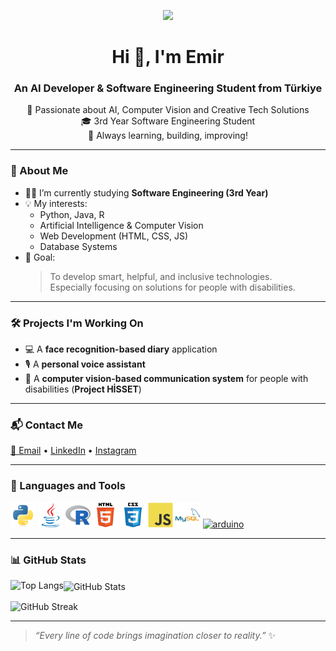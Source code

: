 <!-- Banner resmi -->
<p align="center">
  <img src="https://github-profile-trophy.vercel.app/?username=emir-canswe&theme=radical&no-frame=true&no-bg=true&margin-w=15" />
</p>



<h1 align="center">Hi 👋, I'm Emir</h1>
<h3 align="center">An AI Developer & Software Engineering Student from Türkiye</h3>

<p align="center">
  🚀 Passionate about AI, Computer Vision and Creative Tech Solutions  
  <br>
  🎓 3rd Year Software Engineering Student  
  <br>
  🧠 Always learning, building, improving!
</p>

---

### 💬 About Me

- 🧑‍🎓 I’m currently studying **Software Engineering (3rd Year)**  
- 💡 My interests:  
  - Python, Java, R  
  - Artificial Intelligence & Computer Vision  
  - Web Development (HTML, CSS, JS)  
  - Database Systems  
- 🎯 Goal:  
  > To develop smart, helpful, and inclusive technologies.  
  > Especially focusing on solutions for people with disabilities.  

---

### 🛠️ Projects I'm Working On

- 💻 A **face recognition-based diary** application  
- 🎙️ A **personal voice assistant**  
- 🧠 A **computer vision-based communication system** for people with disabilities (**Project HİSSET**)  

---

### 📬 Contact Me

<p align="left">
  <a href="mailto:canemircan38@mail.com">📧 Email</a> • 
  <a href="https://www.linkedin.com/in/emircan-can-4034662a1/" target="_blank">LinkedIn</a> • 
  <a href="https://instagram.com/emir10_can" target="_blank">Instagram</a>
</p>

---

### 🧰 Languages and Tools

<p align="left">
  <a href="https://www.python.org"><img src="https://raw.githubusercontent.com/devicons/devicon/master/icons/python/python-original.svg" alt="python" width="40" height="40"/></a>
  <a href="https://www.java.com"><img src="https://raw.githubusercontent.com/devicons/devicon/master/icons/java/java-original.svg" alt="java" width="40" height="40"/></a>
  <a href="https://www.r-project.org/"><img src="https://raw.githubusercontent.com/devicons/devicon/master/icons/r/r-original.svg" alt="r" width="40" height="40"/></a>
  <a href="https://developer.mozilla.org/en-US/docs/Web/HTML"><img src="https://raw.githubusercontent.com/devicons/devicon/master/icons/html5/html5-original-wordmark.svg" alt="html" width="40" height="40"/></a>
  <a href="https://developer.mozilla.org/en-US/docs/Web/CSS"><img src="https://raw.githubusercontent.com/devicons/devicon/master/icons/css3/css3-original-wordmark.svg" alt="css" width="40" height="40"/></a>
  <a href="https://developer.mozilla.org/en-US/docs/Web/JavaScript"><img src="https://raw.githubusercontent.com/devicons/devicon/master/icons/javascript/javascript-original.svg" alt="js" width="40" height="40"/></a>
  <a href="https://www.mysql.com/"><img src="https://raw.githubusercontent.com/devicons/devicon/master/icons/mysql/mysql-original-wordmark.svg" alt="mysql" width="40" height="40"/></a>
  <a href="https://www.arduino.cc/"><img src="https://cdn.worldvectorlogo.com/logos/arduino-1.svg" alt="arduino" width="40" height="40"/></a>
</p>

---

### 📊 GitHub Stats

<p>
  <img align="left" src="https://github-readme-stats.vercel.app/api/top-langs?username=emir-canswe&show_icons=true&locale=en&layout=compact" alt="Top Langs" />
</p>

<p>
  <img align="center" src="https://github-readme-stats.vercel.app/api?username=emir-canswe&show_icons=true&locale=en" alt="GitHub Stats" />
</p>

<p>
  <img align="center" src="https://github-readme-streak-stats.herokuapp.com/?user=emir-canswe&" alt="GitHub Streak" />
</p>

---

> _“Every line of code brings imagination closer to reality.”_ ✨
>

